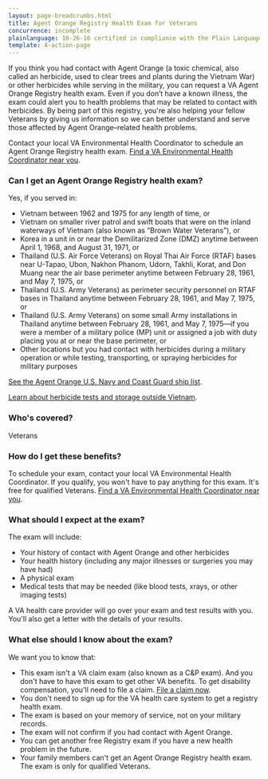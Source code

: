 ```yaml
---
layout: page-breadcrumbs.html
title: Agent Orange Registry Health Exam for Veterans
concurrence: incomplete
plainlanguage: 10-26-16 certified in compliance with the Plain Language Act
template: 4-action-page
---
```


If you think you had contact with Agent Orange (a toxic chemical, also called an herbicide, used to clear trees and plants during the Vietnam War) or other herbicides while serving in the military, you can request a VA Agent Orange Registry health exam. Even if you don’t have a known illness, the exam could alert you to health problems that may be related to contact with herbicides. By being part of this registry, you're also helping your fellow Veterans by giving us information so we can better understand and serve those affected by Agent Orange–related health problems.

Contact your local VA Environmental Health Coordinator to schedule an Agent Orange Registry health exam. [Find a VA Environmental Health Coordinator near you](http://www.publichealth.va.gov/exposures/coordinators.asp).

<div class="call-out" markdown="1">

### Can I get an Agent Orange Registry health exam?

Yes, if you served in:

  - Vietnam between 1962 and 1975 for any length of time, or
  - Vietnam on smaller river patrol and swift boats that were on the inland waterways of Vietnam (also known as “Brown Water Veterans”), or 
  - Korea in a unit in or near the Demilitarized Zone (DMZ) anytime between April 1, 1968, and August 31, 1971, or
  - Thailand (U.S. Air Force Veterans) on Royal Thai Air Force (RTAF) bases near U-Tapao, Ubon, Nakhon Phanom, Udorn, Takhli, Korat, and Don Muang near the air base perimeter anytime between February 28, 1961, and May 7, 1975, or
  - Thailand (U.S. Army Veterans) as perimeter security personnel on RTAF bases in Thailand anytime between February 28, 1961, and May 7, 1975, or
  - Thailand (U.S. Army Veterans) on some small Army installations in Thailand anytime between February 28, 1961, and May 7, 1975—if you were a member of a military police (MP) unit or assigned a job with duty placing you at or near the base perimeter, or
  - Other locations but you had contact with herbicides during a military operation or while testing, transporting, or spraying herbicides for military purposes
 
 [See the Agent Orange U.S. Navy and Coast Guard ship list](http://www.publichealth.va.gov/exposures/agentorange/shiplist/index.asp).
 
 [Learn about herbicide tests and storage outside Vietnam](http://www.publichealth.va.gov/exposures/agentorange/locations/tests-storage/index.asp).

### Who's covered?
Veterans
</div>

### How do I get these benefits?

To schedule your exam, contact your local VA Environmental Health Coordinator. If you qualify, you won't have to pay anything for this exam. It's free for qualified Veterans. [Find a VA Environmental Health Coordinator near you](http://www.publichealth.va.gov/exposures/coordinators.asp).

### What should I expect at the exam?

The exam will include:

- Your history of contact with Agent Orange and other herbicides
- Your health history (including any major illnesses or surgeries you may have had)
- A physical exam
- Medical tests that may be needed (like blood tests, xrays, or other imaging tests)

A VA health care provider will go over your exam and test results with you. You'll also get a letter with the details of your results.

### What else should I know about the exam?

We want you to know that:

- This exam isn't a VA claim exam (also known as a C&P exam). And you don't have to have this exam to get other VA benefits. To get disability compensation, you'll need to file a claim. [File a claim now](/disability-benefits/apply-for-benefits/).
- You don't need to sign up for the VA health care system to get a registry health exam.
- The exam is based on your memory of service, not on your military records.
- The exam will not confirm if you had contact with Agent Orange.
- You can get another free Registry exam if you have a new health problem in the future.
- Your family members can't get an Agent Orange Registry health exam. The exam is only for qualified Veterans.
